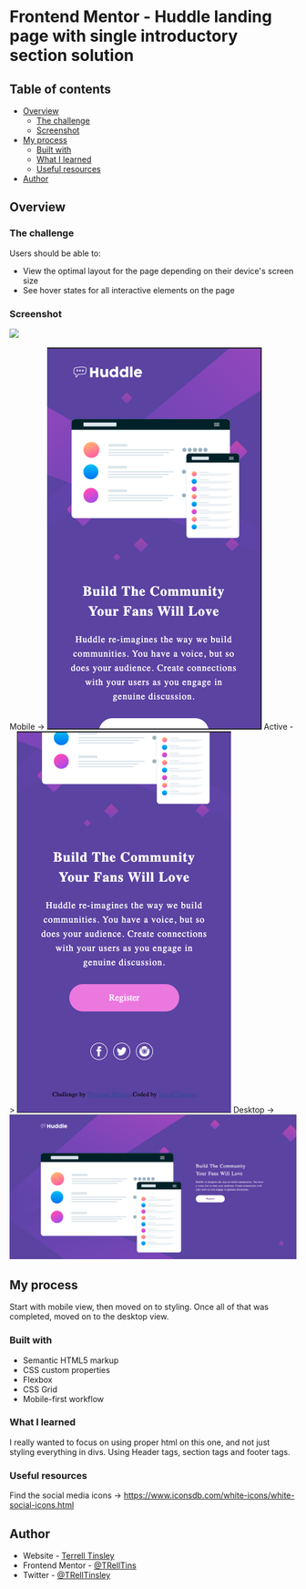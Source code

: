 # Frontend Mentor - Huddle landing page with single introductory section solution

## Table of contents

- [Overview](#overview)
  - [The challenge](#the-challenge)
  - [Screenshot](#screenshot)
- [My process](#my-process)
  - [Built with](#built-with)
  - [What I learned](#what-i-learned)
  - [Useful resources](#useful-resources)
- [Author](#author)


## Overview

### The challenge

Users should be able to:

- View the optimal layout for the page depending on their device's screen size
- See hover states for all interactive elements on the page

### Screenshot

![](./screenshot.jpg)

Mobile -> ![](./screenshots/mobile.png)
Active -> ![](./screenshots/active.png)
Desktop -> ![](./screenshots/desktop.png)

## My process

Start with mobile view, then moved on to styling. Once all of that was completed, moved on to the desktop view. 

### Built with

- Semantic HTML5 markup
- CSS custom properties
- Flexbox
- CSS Grid
- Mobile-first workflow

### What I learned

I really wanted to focus on using proper html on this one, and not just styling everything in divs. Using Header tags, section tags and footer tags. 

### Useful resources

Find the social media icons -> https://www.iconsdb.com/white-icons/white-social-icons.html

## Author

- Website - [Terrell Tinsley](https://www.your-site.com)
- Frontend Mentor - [@TRellTins](https://www.frontendmentor.io/profile/trelltins)
- Twitter - [@TRellTinsley](https://www.twitter.com/trelltinsley)
